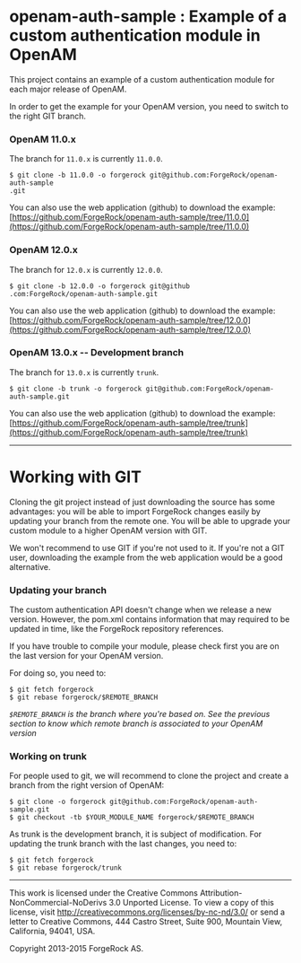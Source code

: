 # openam-auth-sample : Example of a custom authentication module in OpenAM


This project contains an example of a custom authentication module for each
major release of OpenAM.

In order to get the example for your OpenAM version, you need to switch to
the right GIT branch.


### OpenAM 11.0.x

The branch for `11.0.x` is currently `11.0.0`.

```
$ git clone -b 11.0.0 -o forgerock git@github.com:ForgeRock/openam-auth-sample
.git
```

You can also use the web application (github) to download the example:
[https://github.com/ForgeRock/openam-auth-sample/tree/11.0.0](https://github.com/ForgeRock/openam-auth-sample/tree/11.0.0)


### OpenAM 12.0.x

The branch for `12.0.x` is currently `12.0.0`.

```
$ git clone -b 12.0.0 -o forgerock git@github
.com:ForgeRock/openam-auth-sample.git
```

You can also use the web application (github) to download the example:
[https://github.com/ForgeRock/openam-auth-sample/tree/12.0.0](https://github.com/ForgeRock/openam-auth-sample/tree/12.0.0)


### OpenAM 13.0.x -- Development branch

The branch for `13.0.x` is currently `trunk`.

```
$ git clone -b trunk -o forgerock git@github.com:ForgeRock/openam-auth-sample.git
```

You can also use the web application (github) to download the example:
[https://github.com/ForgeRock/openam-auth-sample/tree/trunk](https://github.com/ForgeRock/openam-auth-sample/tree/trunk)

* * *

# Working with GIT

Cloning the git project instead of just downloading the source has some
advantages: you will be able to import ForgeRock changes easily by updating
your branch from the remote one. You will be able to upgrade your custom
module to a higher OpenAM version with GIT.

We won't recommend to use GIT if you're not used to it. If you're not a GIT
user, downloading the example from the web application would be a good
alternative.

### Updating your branch

The custom authentication API doesn't change when we release a new version.
However, the pom.xml contains information that may required to be updated in
time, like the ForgeRock repository references.

If you have trouble to compile your module, please check first you are on the
 last version for your OpenAM version.

For doing so, you need to:
```
$ git fetch forgerock
$ git rebase forgerock/$REMOTE_BRANCH
```

*`$REMOTE_BRANCH` is the branch where you're based on. See the previous
section to know which remote branch is associated to your OpenAM version*

### Working on trunk

For people used to git, we will recommend to clone the project and create a
branch from the right version of OpenAM:

```
$ git clone -o forgerock git@github.com:ForgeRock/openam-auth-sample.git
$ git checkout -tb $YOUR_MODULE_NAME forgerock/$REMOTE_BRANCH
```

As trunk is the development branch, it is subject of
modification. For updating the trunk branch with the last changes, you need to:

```
$ git fetch forgerock
$ git rebase forgerock/trunk
```




* * *
This work is licensed under the Creative Commons
Attribution-NonCommercial-NoDerivs 3.0 Unported License.
To view a copy of this license, visit
<http://creativecommons.org/licenses/by-nc-nd/3.0/>
or send a letter to Creative Commons, 444 Castro Street,
Suite 900, Mountain View, California, 94041, USA.

Copyright 2013-2015 ForgeRock AS.